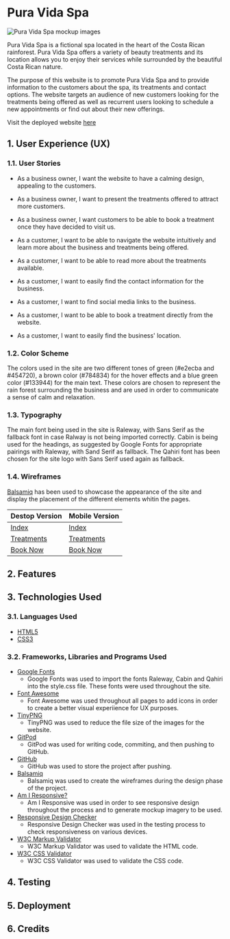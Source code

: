 # Pura Vida Spa

![Pura Vida Spa mockup images]()

Pura Vida Spa is a fictional spa located in the heart of the Costa Rican rainforest. Pura Vida Spa offers a variety of beauty treatments and its location allows you to enjoy their services while surrounded by the beautiful Costa Rican nature.

The purpose of this website is to promote Pura Vida Spa and to provide information to the customers about the spa, its treatments and contact options. The website targets an audience of new customers looking for the treatments being offered as well as recurrent users looking to schedule a new appointments or find out about their new offerings.

Visit the deployed website [here](https://josswe26.github.io/pura-vida-spa/)

## 1. User Experience (UX)

### 1.1. User Stories

* As a business owner, I want the website to have a calming design, appealing to the customers.

* As a business owner, I want to present the treatments offered to attract more customers.

* As a business owner, I want customers to be able to book a treatment once they have decided to visit us.

* As a customer, I want to be able to navigate the website intuitively and learn more about the business and treatments being offered.

* As a customer, I want to be able to read more about the treatments available.

* As a customer, I want to easily find the contact information for the business.

* As a customer, I want to find social media links to the business.

* As a customer, I want to be able to book a treatment directly from the website.

* As a customer, I want to easily find the business' location.

### 1.2. Color Scheme

The colors used in the site are two different tones of green (#e2ecba and #454720), a brown color (#784834) for the hover effects and a blue green color (#133944) for the main text. These colors are chosen to represent the rain forest surrounding the business and are used in order to communicate a sense of calm and relaxation.

### 1.3. Typography

The main font being used in the site is Raleway, with Sans Serif as the fallback font in case Ralway is not being imported correctly. Cabin is being used for the headings, as suggested by Google Fonts for appropriate pairings with Raleway, with Sand Serif as fallback. The Qahiri font has been chosen for the site logo with Sans Serif used again as fallback.

### 1.4. Wireframes

[Balsamiq](https://balsamiq.com/) has been used to showcase the appearance of the site and display the placement of the different elements whitin the pages.

Destop Version | Mobile Version
--- | ---
[Index](wireframes/desktop-index.png) | [Index](wireframes/mobile-index.png)
[Treatments](wireframes/desktop-treatments.png) | [Treatments](wireframes/mobile-treatments.png)
[Book Now](wireframes/desktop-book-now.png) | [Book Now](wireframes/mobile-book-now.png)

## 2. Features

## 3. Technologies Used

### 3.1. Languages Used
* [HTML5](https://en.wikipedia.org/wiki/HTML5)
* [CSS3](https://en.wikipedia.org/wiki/CSS)

### 3.2. Frameworks, Libraries and Programs Used

* [Google Fonts](https://fonts.google.com/ "Link to Google Fonts")
    - Google Fonts was used to import the fonts Raleway, Cabin and Qahiri into the style.css file. These fonts were used throughout the site.
* [Font Awesome](https://fontawesome.com/ "Link to FontAwesome")
     - Font Awesome was used throughout all pages to add icons in order to create a better visual experiience for UX purposes.
* [TinyPNG](https://tinypng.com/)
    - TinyPNG was used to reduce the file size of the images for the website.
* [GitPod](https://gitpod.io/ "Link to GitPod homepage")
     - GitPod was used for writing code, commiting, and then pushing to GitHub.
* [GitHub](https://github.com/ "Link to GitHub")
     - GitHub was used to store the project after pushing.
* [Balsamiq](https://balsamiq.com/ "Link to Balsamiq homepage")
     - Balsamiq was used to create the wireframes during the design phase of the project.
* [Am I Responsive?](http://ami.responsivedesign.is/# "Link to Am I Responsive Homepage")
    - Am I Responsive was used in order to see responsive design throughout the process and to generate mockup imagery to be used.
* [Responsive Design Checker](https://www.responsivedesignchecker.com/)
    - Responsive Design Checker was used in the testing process to check responsiveness on various devices.
* [W3C Markup Validator](https://validator.w3.org/)
    - W3C Markup Validator was used to validate the HTML code.
* [W3C CSS Validator](https://jigsaw.w3.org/css-validator/)
    - W3C CSS Validator was used to validate the CSS code.

## 4. Testing

## 5. Deployment

## 6. Credits 


